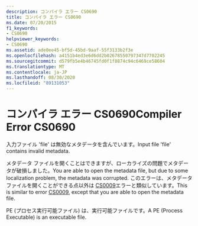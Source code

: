 ```yaml
---
description: コンパイラ エラー CS0690
title: コンパイラ エラー CS0690
ms.date: 07/20/2015
f1_keywords:
- CS0690
helpviewer_keywords:
- CS0690
ms.assetid: ade0ee45-bf5d-45bd-9aaf-55f3133b2f3e
ms.openlocfilehash: a4151b4ed3e6d6dd2b02678550797347d7702245
ms.sourcegitcommit: d579fb5e4b46745fd0f1f8874c94c6469ce58604
ms.translationtype: MT
ms.contentlocale: ja-JP
ms.lasthandoff: 08/30/2020
ms.locfileid: "89131053"
---
```

# <a name="compiler-error-cs0690"></a><span data-ttu-id="6e172-103">コンパイラ エラー CS0690</span><span class="sxs-lookup"><span data-stu-id="6e172-103">Compiler Error CS0690</span></span>
<span data-ttu-id="6e172-104">入力ファイル 'file' は無効なメタデータを含んでいます。</span><span class="sxs-lookup"><span data-stu-id="6e172-104">Input file 'file' contains invalid metadata.</span></span>  
  
 <span data-ttu-id="6e172-105">メタデータ ファイルを開くことはできますが、ローカライズの問題でメタデータが破損しました。</span><span class="sxs-lookup"><span data-stu-id="6e172-105">You are able to open the metadata file, but due to some localization problem, the metadata was corrupted.</span></span> <span data-ttu-id="6e172-106">このエラーは、メタデータ ファイルを開くことができる点以外は [CS0009](./cs0009.md)エラーと類似しています。</span><span class="sxs-lookup"><span data-stu-id="6e172-106">This is similar to error [CS0009](./cs0009.md), except that you are able to open the metadata file.</span></span>  
  
 <span data-ttu-id="6e172-107">PE (プロセス実行可能ファイル) は、実行可能ファイルです。</span><span class="sxs-lookup"><span data-stu-id="6e172-107">A PE (Process Executable) is an executable file.</span></span>
